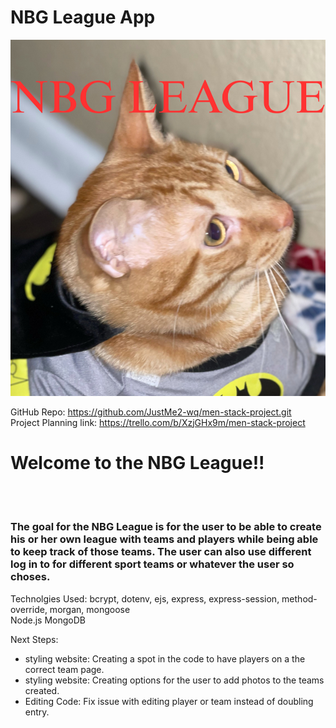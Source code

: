 # NBG League App
![<ins>NBG Logo<ins>](/public/images/cat.png)

GitHub Repo: <link>https://github.com/JustMe2-wq/men-stack-project.git</link>
<br>
Project Planning link: <link>https://trello.com/b/XzjGHx9m/men-stack-project</link>

<h1>Welcome to the NBG League!!</h1>
<br>
<br>
<h3>The goal for the NBG League is for the user to be able to create his or her own league with teams and players while being able to keep track of those teams. The user can also use different log in to for different sport teams or whatever the user so choses.</h3>

Technolgies Used:
bcrypt, dotenv, ejs, express, express-session, method-override, morgan, mongoose
<br>
Node.js
MongoDB

<p>Next Steps:
    <ul>
        <li>styling website: Creating a spot in the code to have players on a the correct team page.
        </li>
        <li> styling website: Creating options for the user to add photos to the teams created.
        </li>
        <li> Editing Code: Fix issue with editing player or team instead of doubling entry.
        </li>
    <ul>
</p>
